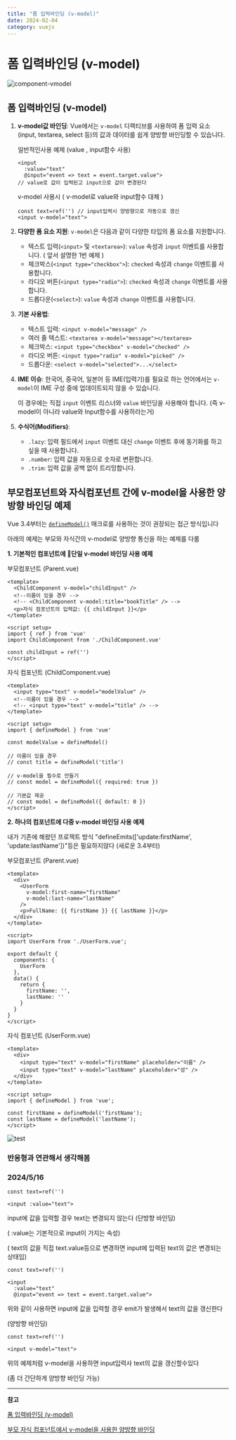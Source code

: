 ```yaml
---
title: "폼 입력바인딩 (v-model)"
date: 2024-02-04
category: vuejs
---
```


# 폼 입력바인딩 (v-model)

![component-vmodel](/storage/1706979907.jpg)

## 폼 입력바인딩 (v-model)

1. **v-model값 바인딩**: Vue에서는 `v-model` 디렉티브를 사용하여 폼 입력 요소(input, textarea, select 등)의 값과 데이터를 쉽게 양방향 바인딩할 수 있습니다.

   일반적인사용 예제 (value , input함수 사용)

   ```
   <input
     :value="text"
     @input="event => text = event.target.value">
   // value로 값이 입력된고 input으로 값이 변경된다 
   ```

   v-model 사용시 ( v-model로 value와 input함수 대체 )

   ```
   const text=ref('') // input입력시 양방향으로 자동으로 갱신
   <input v-model="text">
   ```
2. **다양한 폼 요소 지원**: `v-model`은 다음과 같이 다양한 타입의 폼 요소를 지원합니다.

   * 텍스트 입력(`<input>` 및 `<textarea>`): `value` 속성과 `input` 이벤트를 사용합니다. ( 앞서 설명한 1번 예제 )
   * 체크박스(`<input type="checkbox">`): `checked` 속성과 `change` 이벤트를 사용합니다.
   * 라디오 버튼(`<input type="radio">`): `checked` 속성과 `change` 이벤트를 사용합니다.
   * 드롭다운(`<select>`): `value` 속성과 `change` 이벤트를 사용합니다.
3. **기본 사용법**:

   * 텍스트 입력: `<input v-model="message" />`
   * 여러 줄 텍스트: `<textarea v-model="message"></textarea>`
   * 체크박스: `<input type="checkbox" v-model="checked" />`
   * 라디오 버튼: `<input type="radio" v-model="picked" />`
   * 드롭다운: `<select v-model="selected">...</select>`
4. **IME 이슈**: 한국어, 중국어, 일본어 등 IME(입력기)를 필요로 하는 언어에서는 `v-model`이 IME 구성 중에 업데이트되지 않을 수 있습니다.

   이 경우에는 직접 `input` 이벤트 리스너와 `value` 바인딩을 사용해야 합니다. (즉 v-model이 아니라 value와 Input함수를 사용하라는거)
5. **수식어(Modifiers)**:

   * `.lazy`: 입력 필드에서 `input` 이벤트 대신 `change` 이벤트 후에 동기화를 하고 싶을 때 사용합니다.
   * `.number`: 입력 값을 자동으로 숫자로 변환합니다.
   * `.trim`: 입력 값을 공백 없이 트리밍합니다.

## 부모컴포넌트와 자식컴포넌트 간에 v-model을 사용한 양방향 바인딩 예제

Vue 3.4부터는 [`defineModel()`](https://ko.vuejs.org/api/sfc-script-setup.html#definemodel) 매크로를 사용하는 것이 권장되는 접근 방식입니다

아래의 예제는 부모와 자식간의 v-model로 양방향 통신을 하는 예제를 다룸

**1. 기본적인 컴포넌트에 단일 v-model 바인딩 사용 예제**

부모컴포넌트 (Parent.vue)

```
<template>
  <ChildComponent v-model="childInput" />
  <!--이름이 있을 경우 -->
  <!-- <ChildComponent v-model:title="bookTitle" /> -->
  <p>자식 컴포넌트의 입력값: {{ childInput }}</p>
</template>

<script setup>
import { ref } from 'vue'
import ChildComponent from './ChildComponent.vue'

const childInput = ref('')
</script>
```

자식 컴포넌트 (ChildComponent.vue)

```
<template>
  <input type="text" v-model="modelValue" />
  <!--이름이 있을 경우 -->
  <!-- <input type="text" v-model="title" /> -->
</template>

<script setup>
import { defineModel } from 'vue'

const modelValue = defineModel()

// 이름이 있을 경우
// const title = defineModel('title')

// v-model을 필수로 만들기
// const model = defineModel({ required: true })

// 기본값 제공
// const model = defineModel({ default: 0 })
</script>
```

**2. 하나의 컴포넌트에 다중 v-model 바인딩 사용 예제**

내가 기존에 해왔던 프로젝트 방식 "defineEmits(['update:firstName', 'update:lastName'])"등은 필요하지않다 (새로운 3.4부터)

부모컴포넌트 (Parent.vue)

```
<template>
  <div>
    <UserForm 
      v-model:first-name="firstName" 
      v-model:last-name="lastName" 
    />
    <p>FullName: {{ firstName }} {{ lastName }}</p>
  </div>
</template>

<script>
import UserForm from './UserForm.vue';

export default {
  components: {
    UserForm
  },
  data() {
    return {
      firstName: '',
      lastName: ''
    }
  }
}
</script>
```

자식 컴포넌트 (UserForm.vue)

```
<template>
  <div>
    <input type="text" v-model="firstName" placeholder="이름" />
    <input type="text" v-model="lastName" placeholder="성" />
  </div>
</template>

<script setup>
import { defineModel } from 'vue';

const firstName = defineModel('firstName');
const lastName = defineModel('lastName');
</script>
```

![test](/storage/1706980100.jpg)

### 반응형과 연관해서 생각해봄

### 2024/5/16

```
const text=ref('')

<input :value="text">
```

input에 값을 입력할 경우 text는 변경되지 않는다 (단방향 바인딩)

( :value는 기본적으로 input이 가지는 속성)

( text의 값을 직접 text.value등으로 변경하면 input에 입력된 text의 값은 변경되는 상태임)

```
const text=ref('')

<input
  :value="text"
  @input="event => text = event.target.value">
```

위와 같이 사용하면 input에 값을 입력할 경우 emit가 발생해서 text의 값을 갱신한다

(양방향 바인딩)

```
const text=ref('')

<input v-model="text">
```

위의 예제처럼 v-model을 사용하면 input입력사 text의 값을 갱신할수있다

(좀 더 간단하게 양방향 바인딩 가능)

---

**참고**

[폼 입력바인딩 (v-model)](https://ko.vuejs.org/guide/essentials/forms)

[부모 자식 컴포넌트에서 v-model을 사용한 양방향 바인딩](https://ko.vuejs.org/guide/components/v-model.html)

